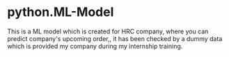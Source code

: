 # python.ML-Model
This is a ML model which is created for HRC company, where you can predict company's upcoming order,, it has been checked by a dummy data which is provided my company during my internship training.
